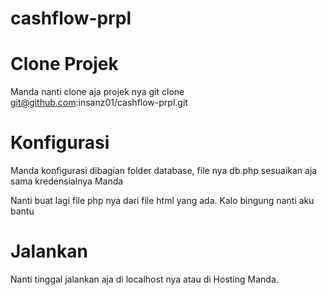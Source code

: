 # cashflow-prpl

# Clone Projek

Manda nanti clone aja projek nya
git clone git@github.com:insanz01/cashflow-prpl.git

# Konfigurasi

Manda konfigurasi dibagian folder database, file nya db.php
sesuaikan aja sama kredensialnya Manda

Nanti buat lagi file php nya dari file html yang ada.
Kalo bingung nanti aku bantu

# Jalankan

Nanti tinggal jalankan aja di localhost nya atau di Hosting Manda.

